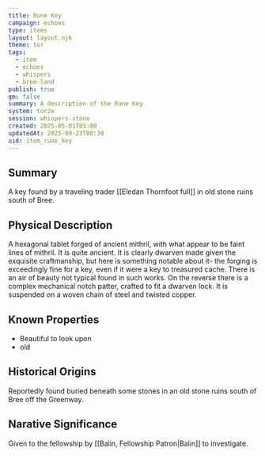 ```yaml
---
title: Rune Key
campaign: echoes
type: items
layout: layout.njk
theme: tor
tags:
  - item
  - echoes
  - whispers
  - bree-land
publish: true
gm: false
summary: A description of the Rune Key
system: tor2e
session: whispers-stone
created: 2025-05-01T05:00
updatedAt: 2025-09-23T00:30
uid: item_rune_key
---
```


## Summary
A key found by a traveling trader [[Eledan Thornfoot full]] in old stone ruins south of Bree.

## Physical Description
A hexagonal tablet forged of ancient mithril, with what appear to be faint lines of mithril. It is quite ancient. It is clearly dwarven made given the exquisite craftmanship, but here is something notable about it- the forging is exceedingly fine for a key, even if it were a key to treasured cache. There is an air of beauty not typical found in such works.
On the reverse there is a complex mechanical notch patter, crafted to fit a dwarven lock. It is suspended on a woven chain of steel and twisted copper.

## Known Properties
- Beautiful to look upon
- old

## Historical Origins
Reportedly found buried beneath some stones in an old stone ruins south of Bree off the Greenway.

## Narative Significance
Given to the fellowship by [[Balin, Fellowship Patron|Balin]] to investigate.

